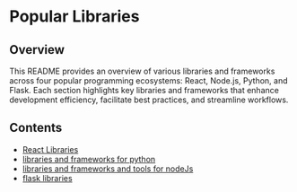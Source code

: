 # Popular Libraries

## Overview

This README provides an overview of various libraries and frameworks across four popular programming ecosystems: React, Node.js, Python, and Flask. Each section highlights key libraries and frameworks that enhance development efficiency, facilitate best practices, and streamline workflows.

## Contents

<ul>
    <li>
        <a href="https://github.com/elsaaeid/Popular-libraries/tree/master/React%20Libraries">React Libraries</a>
    </li>
    <li>
        <a href="https://github.com/elsaaeid/Popular-libraries/tree/master/flask%20libraries">libraries and frameworks for python</a>
    </li>
    <li>
        <a href="">libraries and frameworks and tools for nodeJs</a>
    </li>
    <li>
        <a href="">flask libraries</a>
    </li>
</ul>
